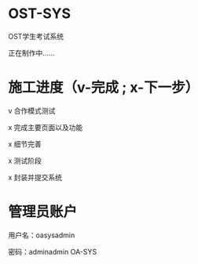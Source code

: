 OST-SYS
======

OST学生考试系统

正在制作中……

施工进度（v-完成 ; x-下一步）
======
v 合作模式测试

x 完成主要页面以及功能

x 细节完善

x 测试阶段

x 封装并提交系统


管理员账户
======

用户名：oasysadmin

密码：adminadmin
OA-SYS